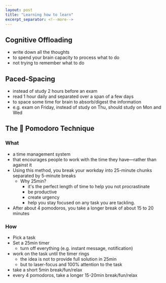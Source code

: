 ```yaml
---
layout: post
title: "Learning how to learn"
excerpt_separator: <!--more-->
---
```


## Cognitive Offloading

* write down all the thoughts
* to spend your brain capacity to process what to do
* not trying to remember what to do

## Paced-Spacing

* instead of study 2 hours before an exam
* read 1 hour daily and separated over a span of a few days
* to space some time for brain to absorb/digest the information
* e.g. exam on Friday, instead of study on Thu, should study on Mon and Wed

## The 🍅 Pomodoro Technique

### What

* a time management system
* that encourages people to work with the time they have—rather than against it
* Using this method, you break your workday into 25-minute chunks separated by 5-minute breaks
    * Why 25min?
        * it's the perfect length of time to help you not procrastinate
        * be productive
        * create urgency
        * help you stay focused on any task you are tackling.
* After about 4 pomodoros, you take a longer break of about 15 to 20 minutes

### How

* Pick a task
* Set a 25min timer
    * turn off everything (e.g. instant message, notification)
* work on the task until the timer rings
    * the idea is not to provide full solution in 25min
    * but to laser-focus and 100% attention to the task
* take a short 5min break/fun/relax
* every 4 pomodoros, take a longer 15-20min break/fun/relax
